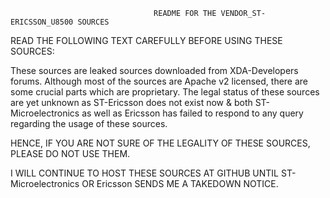                                     README FOR THE VENDOR_ST-ERICSSON_U8500 SOURCES

READ THE FOLLOWING TEXT CAREFULLY BEFORE USING THESE SOURCES:

These sources are leaked sources downloaded from XDA-Developers forums. Although most of the sources are Apache v2 licensed, there are some crucial parts which are proprietary. The legal status of these sources are yet unknown as ST-Ericsson does not exist now & both ST-Microelectronics as well as Ericsson has failed to respond to any query regarding the usage of these sources.

HENCE, IF YOU ARE NOT SURE OF THE LEGALITY OF THESE SOURCES, PLEASE DO NOT USE THEM. 

I WILL CONTINUE TO HOST THESE SOURCES AT GITHUB UNTIL ST-Microelectronics OR Ericsson SENDS ME A TAKEDOWN NOTICE.